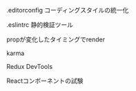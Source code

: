 .editorconfig
コーディングスタイルの統一化

.eslintrc
静的検証ツール

propが変化したタイミングでrender

karma

Redux DevTools

Reactコンポーネントの試験